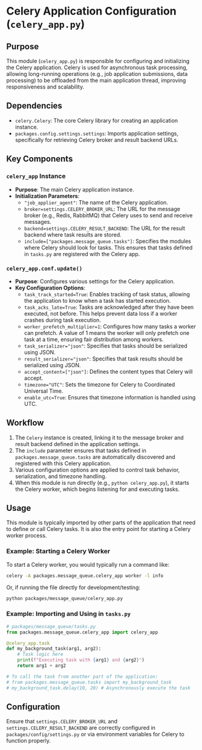 # Celery Application Configuration (`celery_app.py`)

## Purpose
This module (`celery_app.py`) is responsible for configuring and initializing the Celery application. Celery is used for asynchronous task processing, allowing long-running operations (e.g., job application submissions, data processing) to be offloaded from the main application thread, improving responsiveness and scalability.

## Dependencies
- `celery.Celery`: The core Celery library for creating an application instance.
- `packages.config.settings.settings`: Imports application settings, specifically for retrieving Celery broker and result backend URLs.

## Key Components

### `celery_app` Instance
- **Purpose**: The main Celery application instance.
- **Initialization Parameters**:
  - `"job_applier_agent"`: The name of the Celery application.
  - `broker=settings.CELERY_BROKER_URL`: The URL for the message broker (e.g., Redis, RabbitMQ) that Celery uses to send and receive messages.
  - `backend=settings.CELERY_RESULT_BACKEND`: The URL for the result backend where task results are stored.
  - `include=["packages.message_queue.tasks"]`: Specifies the modules where Celery should look for tasks. This ensures that tasks defined in `tasks.py` are registered with the Celery app.

### `celery_app.conf.update()`
- **Purpose**: Configures various settings for the Celery application.
- **Key Configuration Options**:
  - `task_track_started=True`: Enables tracking of task status, allowing the application to know when a task has started execution.
  - `task_acks_late=True`: Tasks are acknowledged after they have been executed, not before. This helps prevent data loss if a worker crashes during task execution.
  - `worker_prefetch_multiplier=1`: Configures how many tasks a worker can prefetch. A value of 1 means the worker will only prefetch one task at a time, ensuring fair distribution among workers.
  - `task_serializer="json"`: Specifies that tasks should be serialized using JSON.
  - `result_serializer="json"`: Specifies that task results should be serialized using JSON.
  - `accept_content=["json"]`: Defines the content types that Celery will accept.
  - `timezone="UTC"`: Sets the timezone for Celery to Coordinated Universal Time.
  - `enable_utc=True`: Ensures that timezone information is handled using UTC.

## Workflow
1.  The `Celery` instance is created, linking it to the message broker and result backend defined in the application settings.
2.  The `include` parameter ensures that tasks defined in `packages.message_queue.tasks` are automatically discovered and registered with this Celery application.
3.  Various configuration options are applied to control task behavior, serialization, and timezone handling.
4.  When this module is run directly (e.g., `python celery_app.py`), it starts the Celery worker, which begins listening for and executing tasks.

## Usage
This module is typically imported by other parts of the application that need to define or call Celery tasks. It is also the entry point for starting a Celery worker process.

### Example: Starting a Celery Worker
To start a Celery worker, you would typically run a command like:

```bash
celery -A packages.message_queue.celery_app worker -l info
```

Or, if running the file directly for development/testing:

```bash
python packages/message_queue/celery_app.py
```

### Example: Importing and Using in `tasks.py`
```python
# packages/message_queue/tasks.py
from packages.message_queue.celery_app import celery_app

@celery_app.task
def my_background_task(arg1, arg2):
    # Task logic here
    print(f"Executing task with {arg1} and {arg2}")
    return arg1 + arg2

# To call the task from another part of the application:
# from packages.message_queue.tasks import my_background_task
# my_background_task.delay(10, 20) # Asynchronously execute the task
```

## Configuration
Ensure that `settings.CELERY_BROKER_URL` and `settings.CELERY_RESULT_BACKEND` are correctly configured in `packages/config/settings.py` or via environment variables for Celery to function properly.